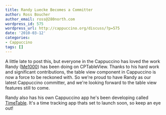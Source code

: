 ```yaml
---
title: Randy Luecke Becomes a Committer
author: Ross Boucher
author_email: ross@280north.com
wordpress_id: 575
wordpress_url: http://cappuccino.org/discuss/?p=575
date: '2010-03-12'
categories:
- Cappuccino
tags: []
---
```



A little late to post this, but everyone in the Cappuccino has loved the work Randy ([Me1000](http://github.com/me1000)) has been doing on CPTableView. Thanks to his hard work and significant contributions, the table view component in Cappuccino is now a force to be reckoned with. So we're proud to have Randy as our latest Cappuccino committer, and we're looking forward to the table view features still to come.

Randy also has his own Cappuccino app he's been developing called [TimeTable](http://timetableapp.com/). It's a time tracking app thats set to launch soon, so keep an eye out!




